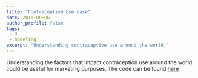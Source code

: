 ```yaml
---
title: "Contraceptive Use Case"
date: 2019-08-06
author_profile: false
tags: 
 - R
 - modeling
excerpt: "Understanding contraceptive use around the world."
---
```


Understanding the factors that impact contraception use around the world could be useful for marketing purposes. The code can be found [here](https://github.com/jckett/Contraception_Use)

